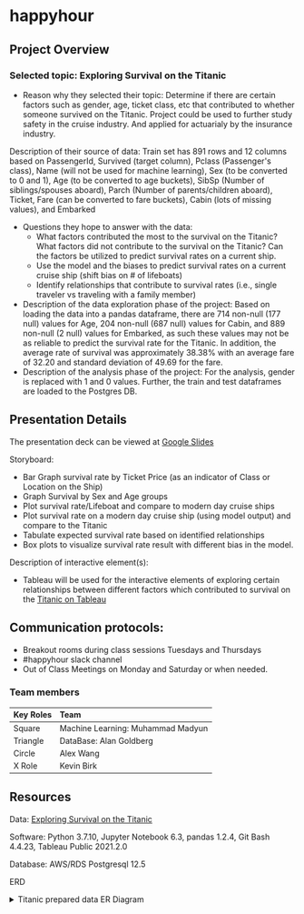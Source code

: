 # happyhour

## Project Overview
 ### Selected topic: Exploring Survival on the Titanic
  - Reason why they selected their topic: Determine if there are certain factors such as gender, age, ticket class, etc that contributed to whether someone survived on the Titanic. Project could be used to further study safety in the cruise industry. And applied for actuarialy by the insurance industry. 
  
  Description of their source of data: Train set has 891 rows and 12 columns based on PassengerId, Survived (target column), Pclass (Passenger's class), Name (will not be used for machine learning), Sex (to be converted to 0 and 1), Age (to be converted to age buckets), SibSp (Number of siblings/spouses aboard), Parch (Number of parents/children aboard), Ticket, Fare (can be converted to fare buckets), Cabin (lots of missing values), and Embarked
  - Questions they hope to answer with the data: 
    - What factors contributed the most to the survival on the Titanic? What factors did not contribute to the survival on the Titanic? Can the factors be utilized to predict survival rates on a current ship.
    - Use the model and the biases to predict survival rates on a current cruise ship (shift bias on # of lifeboats)
    - Identify relationships that contribute to survival rates (i.e., single traveler vs traveling with a family member)
  - Description of the data exploration phase of the project: Based on loading the data into a pandas dataframe, there are 714 non-null (177 null) values for Age, 204 non-null (687 null) values for Cabin, and 889 non-null (2 null) values for Embarked, as such these values may not be as reliable to predict the survival rate for the Titanic. In addition, the average rate of survival was approximately 38.38% with an average fare of 32.20 and standard deviation of 49.69 for the fare.
  - Description of the analysis phase of the project: For the analysis, gender is replaced with 1 and 0 values. Further, the train and test dataframes are loaded to the Postgres DB.

## Presentation Details
The presentation deck can be viewed at [Google Slides](https://docs.google.com/presentation/d/1qMSHVCMOXXqsc5P8uBrMM9QYQQPu_BJBKuw3FCWUnwk/edit#slide=id.p)

Storyboard:

- Bar Graph survival rate by Ticket Price (as an indicator of Class or Location on the Ship)
- Graph Survival by Sex and Age groups
- Plot survival rate/Lifeboat and compare to modern day cruise ships 
- Plot survival rate on a modern day cruise ship (using model output) and compare to the Titanic  
- Tabulate expected survival rate based on identified relationships 
- Box plots to visualize survival rate result with different bias in the model. 

Description of interactive element(s):

- Tableau will be used for the interactive elements of exploring certain relationships between different factors which contributed to survival on the [Titanic on Tableau](https://public.tableau.com/app/profile/alex.wang6199/viz/ExploringSurvivalontheTitanicTableau/AverageSurvivalRateByClass) 

## Communication protocols:

- Breakout rooms during class sessions Tuesdays and Thursdays
- #happyhour slack channel
- Out of Class Meetings on Monday and  Saturday or when needed. 

### Team members
| Key Roles | Team                              |
| :-------- | :-------------------------------- |
| Square    | Machine Learning: Muhammad Madyun |
| Triangle  | DataBase: Alan Goldberg           |
| Circle    | Alex Wang                         |
| X Role    | Kevin Birk                        |


## Resources
Data: [Exploring Survival on the Titanic](https://www.kaggle.com/mrisdal/exploring-survival-on-the-titanic)

Software: Python 3.7.10, Jupyter Notebook 6.3, pandas 1.2.4, Git Bash 4.4.23, Tableau Public 2021.2.0

Database: 
AWS/RDS Postgresql 12.5 

ERD
<details><summary>Titanic prepared data ER Diagram</summary>
<p>

![](https://github.com/goldbala55/happyhour/blob/main/images/Titanic_DB_ERD.png)

</p>
</details>
